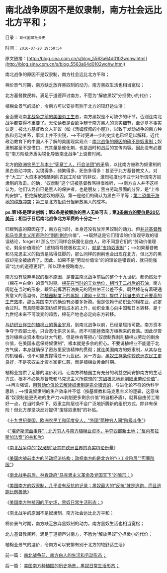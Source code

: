 # 南北战争原因不是奴隶制，南方社会远比北方平和；

目录： `现代国家社会史` 

时间： `2016-07-20 19:50:54` 

原文链接：[http://blog.sina.com.cn/s/blog_5563a64d0102wohw.html](http://blog.sina.com.cn/s/blog_5563a64d0102wohw.html)

南北战争的原因不是奴隶制，南方社会远比北方平和；

棉价景气时期，南方缺乏放弃黑奴制的动力，南方黑奴生活也相当宽松；

北方基督教民粹，满足于道德声讨南方，不愿为“解放黑奴”分担微小的代价；

植棉业景气的溢价，令南方可以安排有别于北方的较舒适生活；

全面重现南[北战争之前的美国劳工生](../../../2016/7/13/十九世纪美国，两种外国穷人之间的“阶级斗争”.md)态，南方黑奴是不可缺少的环节。否则连南北战争都变得不重要了。无论读者是否欲争辩于南方黑人的真实细节，至少基本事实认定：被北方基督教文人非议（如《汤姆叔叔的小屋》），以致于发动战争的南方种族和劳动关系，事实上并不尖锐，——>不过更进一步的史实也已经足以解释，近代政治教育下的中国人不了解的美国现实观点：[南北战争的原因的确不是奴隶制；](../../../2016/7/14/南北战争前对西部土地的政治争夺，及其“堪萨斯流血事件”；.md)奴隶制甚至不是借口，充其量是催化剤，也是战时和战后的宣传内容。因此没有必要在“南方阶级矛盾尖锐化导致南北战争”上浪费时间。

北方[的欧洲农民工与本土“宪章工人，行会法团”的矛](../../../2016/7/12/十九世纪美国户籍制度和欧洲农民工；.md)盾，以比南方被称为奴隶制的黑白劳动冲突，尖锐得多，频繁得多，死伤多得多！甚至于北方基督教文人，对于“大工厂大资本家残酷剥削农民工阶级”的非议，激烈程度也不亚于对所谓南方奴隶制的攻击。的确，“奴隶制”这个词被基督教骂得很难听，——>南方白人并不这样认为，他们认为自已是黑人的保护者，也是朋友；黑白劳动层面的分界，是“上帝的安排”。拒绝解放黑奴的原因，第一是他们的确认为黑白不平等；[第二恐惧于海地的种族冲突](../../../2015/1/18/中国民族特点，不会苏联式解体，但不排斥法国式大革命.md)；第三是北方拒绝分担解放黑人的成本。

**ps:第1条是理论创新；第2条是被解放的黑人无处可去；第[3条南方的要价是20亿美元](../../../2011/7/9/南北战争的代价和妥协的对价.md)；相当于日后南北战争北方军费的十分之一**！

归根到底的原因在于，南方在当时，本身还没有放弃黑奴制的动力。但[并非基督教和马克思主义所声称的“剥削剩余](../../../2011/8/26/基督教对高利贷和投机的偏见.md)价值”，——>既然这是它们错误的价值观导致的错误结论，forget
it! 那么它们同样会妖魔化自由人，称不同意它们的“劳动价值理论，剩余价值理论”（逻辑将导致极权主义），[就是“支持奴隶制](../../../2011/8/20/奴隶制是群居动物的原始模式.md)”；——>如果基督教和马克思主义的指责是站得住脚的，那么同样的剥削也会出现在北方，但北方的黑奴却完全被放弃了。因此，如果不是“劳动价值论”的的理论是错误的，就只能强调“北方的道德更好”，所以理由侵略南方。

南方没有放弃黑奴的根本原因，是覆盖南北战争前后的整个十九世纪，都仍然处于（棉花＝白金）的景气时期。[棉花在当时的工业地位，相当于二战后的石油](../../../2011/5/22/美国南方的（黑奴＋植棉业）是发达的特异型经济.md)，南方阔佬在当时的形象，跟早前挥洒石油美元的阿拉伯王公差不多。既然棉花有着硬通货意义的高溢价，[种植园制度下的黑奴（激励＋惩罚）提供了比自由劳工还要高的生产效率](../../../2010/10/31/奴隶制比自由社会更有生产效率.md)，那么美国南方的确没有必要多折腾。但是依赖于纺织业的棉花业，必定会过时。而且随着美国纺织劳动成本的上升，纺织业重心向中国和日本转移，是十九世纪未来不可改变的趋势，棉花产地也必定向东方转移。

[与纺织业伴生的植棉业的黄金岁月](../../../2011/5/23/为什么美国南方会形成黑奴植棉业？.md)，到南北战争以前，已经是屈指可数。南方资本争夺于西部土地，只会恶化供求关系，而不可能拯救南方植棉来的衰落。因此尽管当时植棉业资本看似财大气粗，但是林肯等担心“奴隶制靠剥削植棉业劳动的剩余价值，在美国永远保持奴隶制”，根本就是多余的担心。不要说植棉业不能适于北方气侯，本身就确保了密苏里妥协精神的贯彻；就连美国南方的奴隶制，从其存在的机理看，也不可能支撑得过十九世纪。另一方面，[黑奴生存条件较欧洲农民工更良好](../../../2016/7/7/十九世纪美国西部的劳动力，牛仔，印第安人，欧洲农民工；.md)，不是农奴主比资本家更仁慈，而是植棉业黄金时期。

植棉业提供了足够的溢价利润，让南方种植园主有充分的利益空间安排南方的生活方式，根本不必象基督教和马克思主义所臆想的[“穷凶极恶地剥削奴隶劳动价值](../../../2009/12/30/自造伪证循环的马恩“历史唯物主义”.md)”，——>再次强调，[用劳动价值论去解读奴隶制是完全错误的](../../../2015/8/29/基督教和马克思主义的劳动价值论，革命宣传的蒙太奇；.md)，与进化论不符的伪科学思路；——>慢说奴隶制的生产效率并不低（按基督教和马克思主义的逻辑，这意味着“奴隶制是更先进的生产力vs剥削更多剩余价值”的自相矛盾），就算自由劳工稍好一点，在当时条件下，奴隶主阶层也不会广泛地折腾新的组织方式，除非有保险！但北方却坚决反对提供“废除奴隶制”的补贴。

《[十九世纪美国，欧洲农民工和印度安人，“外国”两种穷人间“阶级斗争”](../../../2016/7/13/十九世纪美国，两种外国穷人之间的“阶级斗争”.md)》

《[“堪萨斯流血事件”；北方穷人与南方植棉业资本，争夺西部新土地；“反内布拉斯加法案”的共和党](../../../2016/7/14/南北战争前对西部土地的政治争夺，及其“堪萨斯流血事件”；.md)》

《[南北战争中的“奴隶制”及其在欧洲世界的真实舆论份量](../../../2016/7/15/南北战争中的“奴隶制”及其在欧洲世界的真实舆论份量；.md)》

《[美国内战前南方的劳动经济结构；敌视南方的是北方的“小工业阶层”“宪章阶级”](../../../2016/7/16/美国内战前南方的劳动经济结构；.md)》

《[南北战争前后，林肯政府“马克思主义革命及党国天下”的雏形；](../../../2016/7/17/南北战争前后，林肯政府“马克思主义革命及党国天下”的雏形；.md)》

《[美国南方的奴隶制，几乎没有反抗的记录；黑奴最大的“反抗”就是逃跑，而且逃跑比例极低](../../../2016/7/18/美国南方的黑奴，几乎没有反抗的记录；.md)》

《[美国南方种植园的历史场，黑奴日常生活形态；](../../../2016/7/19/美国南方种植园的历史场景，黑奴日常生活形态；.md)》

《南北战争的原因不是奴隶制，南方社会远比北方平和；

棉价景气时期，南方缺乏放弃黑奴制的动力，南方黑奴生活也相当宽松；

北方基督教民粹，满足于道德声讨南方，不愿为“解放黑奴”分担微小的代价；

植棉业景气的溢价，令南方可以安排有别于北方的较舒适生活》

前一篇： [南北战争前，南方白人的生活和劳动形态；](../../../2016/7/21/南北战争前，南方白人的生活和劳动形态；.md)

后一篇： [美国南方种植园的历史场景，黑奴日常生活形态；](../../../2016/7/19/美国南方种植园的历史场景，黑奴日常生活形态；.md)

